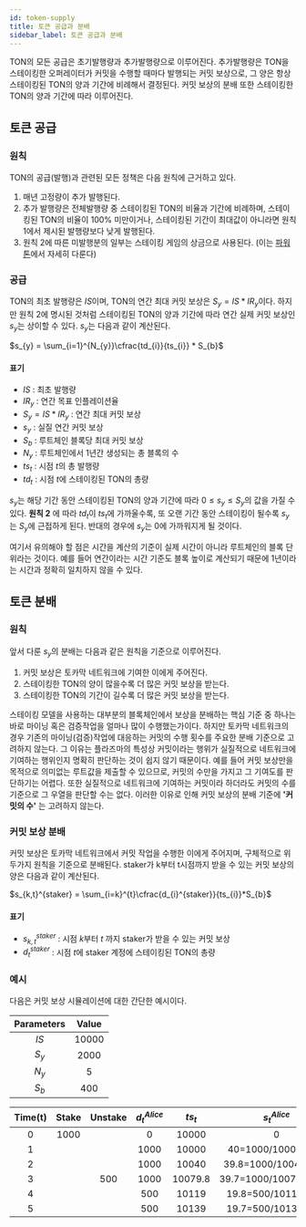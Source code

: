 ```yaml
---
id: token-supply
title: 토큰 공급과 분배
sidebar_label: 토큰 공급과 분배
---
```


TON의 모든 공급은 초기발행량과 추가발행량으로 이루어진다. 추가발행량은 TON을 스테이킹한 오퍼레이터가 커밋을 수행할 때마다 발행되는 커밋 보상으로, 그 양은 항상 스테이킹된 TON의 양과 기간에 비례해서 결정된다. 커밋 보상의 분배 또한 스테이킹한 TON의 양과 기간에 따라 이루어진다.

## 토큰 공급

### 원칙
TON의 공급(발행)과 관련된 모든 정책은 다음 원칙에 근거하고 있다.

1. 매년 고정량이 추가 발행된다.
2. 추가 발행량은 전체발행량 중 스테이킹된 TON의 비율과 기간에 비례하며, 스테이킹된 TON의 비율이 100% 미만이거나, 스테이킹된 기간이 최대값이 아니라면 원칙 1에서 제시된 발행량보다 낮게 발행된다.
3. 원칙 2에 따른 미발행분의 일부는 스테이킹 게임의 상금으로 사용된다. (이는 [파워톤](powerton)에서 자세히 다룬다)

### 공급
TON의 최초 발행량은 $IS$이며, TON의 연간 최대 커밋 보상은 $S_{y} = IS*IR_{y}$이다. 하지만 원칙 2에 명시된 것처럼 스테이킹된 TON의 양과 기간에 따라 연간 실제 커밋 보상인 $s_{y}$는 상이할 수 있다. $s_{y}$는 다음과 같이 계산된다.

$s_{y} = \sum_{i=1}^{N_{y}}\cfrac{td_{i}}{ts_{i}} * S_{b}$

#### 표기
* $IS$ : 최초 발행량
* $IR_{y}$ : 연간 목표 인플레이션율
* $S_{y}  = IS*IR_{y}$ : 연간 최대 커밋 보상
* $s_{y}$ : 실질 연간 커밋 보상
* $S_{b}$ : 루트체인 블록당 최대 커밋 보상
* $N_{y}$ : 루트체인에서 1년간 생성되는 총 블록의 수
* $ts_{t}$ : 시점 $t$의 총 발행량
* $td_{t}$ : 시점 $t$에 스테이킹된 TON의 총량

$s_{y}$는 해당 기간 동안 스테이킹된 TON의 양과 기간에 따라 $0\leq{s_{y}}\leq{S_{y}}$의 값을 가질 수 있다. **원칙 2** 에 따라 $td_{t}$이 $ts_{t}$에 가까울수록, 또 오랜 기간 동안 스테이킹이 될수록 $s_{y}$는 $S_{y}$에 근접하게 된다. 반대의 경우에 $s_{y}$는 0에 가까워지게 될 것이다.

여기서 유의해야 할 점은 시간을 계산의 기준이 실제 시간이 아니라 루트체인의 블록 단위라는 것이다. 예를 들어 연간이라는 시간 기준도 블록 높이로 계산되기 때문에 1년이라는 시간과 정확히 일치하지 않을 수 있다.

## 토큰 분배

### 원칙
앞서 다룬 $s_{y}$의 분배는 다음과 같은 원칙을 기준으로 이루어진다.

1. 커밋 보상은 토카막 네트워크에 기여한 이에게 주어진다.
2. 스테이킹한 TON의 양이 많을수록 더 많은 커밋 보상을 받는다.
3. 스테이킹한 TON의 기간이 길수록 더 많은 커밋 보상을 받는다.

스테이킹 모델을 사용하는 대부분의 블록체인에서 보상을 분배하는 핵심 기준 중 하나는 바로 마이닝 혹은 검증작업을 얼마나 많이 수행했는가이다. 하지만 토카막 네트워크의 경우 기존의 마이닝(검증)작업에 대응하는 커밋의 수행 횟수를 주요한 분배 기준으로 고려하지 않는다. 그 이유는 플라즈마의 특성상 커밋이라는 행위가 실질적으로 네트워크에 기여하는 행위인지 명확히 판단하는 것이 쉽지 않기 때문이다. 예를 들어 커밋 보상만을 목적으로 의미없는 루트값을 제출할 수 있으므로, 커밋의 수만을 가지고 그 기여도를 판단하기는 어렵다. 또한 실질적으로 네트워크에 기여하는 커밋이라 하더라도 커밋의 수를 기준으로 그 우열을 판단할 수는 없다. 이러한 이유로 인해 커밋 보상의 분배 기준에 **'커밋의 수'** 는 고려하지 않는다.

### 커밋 보상 분배
커밋 보상은 토카막 네트워크에서 커밋 작업을 수행한 이에게 주어지며, 구체적으로 위 두가지 원칙을 기준으로 분배된다. staker가 k부터 t시점까지 받을 수 있는 커밋 보상의 양은 다음과 같이 계산된다.

$s_{k,t}^{staker} = \sum_{i=k}^{t}\cfrac{d_{i}^{staker}}{ts_{i}}*S_{b}$

#### 표기
* $s_{k,t}^{staker}$ : 시점 $k$부터 $t$ 까지 staker가 받을 수 있는 커밋 보상
* $d_{t}^{staker}$ : 시점 $t$에 staker 계정에 스테이킹된 TON의 총량


### 예시
다음은 커밋 보상 시뮬레이션에 대한 간단한 예시이다.

| Parameters | Value |
|:----------:|:-----:|
|    $IS$    | 10000 |
|  $S_{y}$   | 2000  |
|  $N_{y}$   |   5   |
|  $S_{b}$   |  400  |



| Time(t) | Stake | Unstake | $d_{t}^{Alice}$ | $ts_{t}$ | $s_{t}^{Alice}$ |
|:-------:|:-----:|:-------:|:---------------:|:--------:|:---------------:|
|    0    | 1000  |         |        0        |  10000 |0                |
|    1    |       |         |      1000       |  10000 |40=1000/10000*400|
|    2    |       |         |      1000     |  10040 |39.8=1000/10040*400|
|    3    |       |   500   |      1000     |10079.8|39.7=1000/10079.8*400|
|    4    |       |         |       500       |  10119   |19.8=500/10119*400 |
|    5    |       |         |       500       |  10139   |19.7=500/10139*400 |
